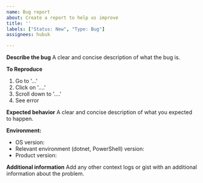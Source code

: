 ```yaml
---
name: Bug report
about: Create a report to help us improve
title: ''
labels: ["Status: New", "Type: Bug"]
assignees: hubuk

---
```


**Describe the bug**
A clear and concise description of what the bug is.

**To Reproduce**
1. Go to '...'
1. Click on '....'
1. Scroll down to '....'
1. See error

**Expected behavior**
A clear and concise description of what you expected to happen.

**Environment:**
 - OS version:
 - Relevant environment (dotnet, PowerShell) version:
 - Product version:

**Additional information**
Add any other context logs or gist with an additional information about the problem.

